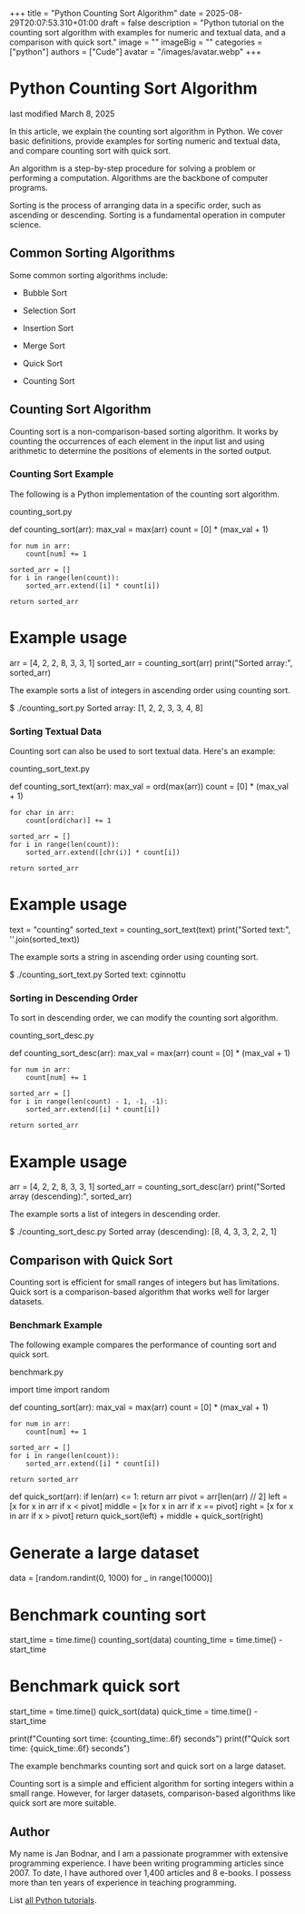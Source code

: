 +++
title = "Python Counting Sort Algorithm"
date = 2025-08-29T20:07:53.310+01:00
draft = false
description = "Python tutorial on the counting sort algorithm with examples for numeric and textual data, and a comparison with quick sort."
image = ""
imageBig = ""
categories = ["python"]
authors = ["Cude"]
avatar = "/images/avatar.webp"
+++

# Python Counting Sort Algorithm

last modified March 8, 2025

In this article, we explain the counting sort algorithm in Python. We cover
basic definitions, provide examples for sorting numeric and textual data, and
compare counting sort with quick sort.

An algorithm is a step-by-step procedure for solving a problem or
performing a computation. Algorithms are the backbone of computer programs.

Sorting is the process of arranging data in a specific order, such
as ascending or descending. Sorting is a fundamental operation in computer
science.

## Common Sorting Algorithms

Some common sorting algorithms include:

- Bubble Sort

- Selection Sort

- Insertion Sort

- Merge Sort

- Quick Sort

- Counting Sort

## Counting Sort Algorithm

Counting sort is a non-comparison-based sorting algorithm. It works by counting
the occurrences of each element in the input list and using arithmetic to
determine the positions of elements in the sorted output.

### Counting Sort Example

The following is a Python implementation of the counting sort algorithm.

counting_sort.py
  

def counting_sort(arr):
    max_val = max(arr)
    count = [0] * (max_val + 1)
    
    for num in arr:
        count[num] += 1
    
    sorted_arr = []
    for i in range(len(count)):
        sorted_arr.extend([i] * count[i])
    
    return sorted_arr

# Example usage
arr = [4, 2, 2, 8, 3, 3, 1]
sorted_arr = counting_sort(arr)
print("Sorted array:", sorted_arr)

The example sorts a list of integers in ascending order using counting sort.

$ ./counting_sort.py 
Sorted array: [1, 2, 2, 3, 3, 4, 8]

### Sorting Textual Data

Counting sort can also be used to sort textual data. Here's an example:

counting_sort_text.py
  

def counting_sort_text(arr):
    max_val = ord(max(arr))
    count = [0] * (max_val + 1)
    
    for char in arr:
        count[ord(char)] += 1
    
    sorted_arr = []
    for i in range(len(count)):
        sorted_arr.extend([chr(i)] * count[i])
    
    return sorted_arr

# Example usage
text = "counting"
sorted_text = counting_sort_text(text)
print("Sorted text:", ''.join(sorted_text))

The example sorts a string in ascending order using counting sort.

$ ./counting_sort_text.py 
Sorted text: cginnottu

### Sorting in Descending Order

To sort in descending order, we can modify the counting sort algorithm.

counting_sort_desc.py
  

def counting_sort_desc(arr):
    max_val = max(arr)
    count = [0] * (max_val + 1)
    
    for num in arr:
        count[num] += 1
    
    sorted_arr = []
    for i in range(len(count) - 1, -1, -1):
        sorted_arr.extend([i] * count[i])
    
    return sorted_arr

# Example usage
arr = [4, 2, 2, 8, 3, 3, 1]
sorted_arr = counting_sort_desc(arr)
print("Sorted array (descending):", sorted_arr)

The example sorts a list of integers in descending order.

$ ./counting_sort_desc.py 
Sorted array (descending): [8, 4, 3, 3, 2, 2, 1]

## Comparison with Quick Sort

Counting sort is efficient for small ranges of integers but has limitations.
Quick sort is a comparison-based algorithm that works well for larger datasets.

### Benchmark Example

The following example compares the performance of counting sort and quick sort.

benchmark.py
  

import time
import random

def counting_sort(arr):
    max_val = max(arr)
    count = [0] * (max_val + 1)
    
    for num in arr:
        count[num] += 1
    
    sorted_arr = []
    for i in range(len(count)):
        sorted_arr.extend([i] * count[i])
    
    return sorted_arr

def quick_sort(arr):
    if len(arr) &lt;= 1:
        return arr
    pivot = arr[len(arr) // 2]
    left = [x for x in arr if x &lt; pivot]
    middle = [x for x in arr if x == pivot]
    right = [x for x in arr if x &gt; pivot]
    return quick_sort(left) + middle + quick_sort(right)

# Generate a large dataset
data = [random.randint(0, 1000) for _ in range(10000)]

# Benchmark counting sort
start_time = time.time()
counting_sort(data)
counting_time = time.time() - start_time

# Benchmark quick sort
start_time = time.time()
quick_sort(data)
quick_time = time.time() - start_time

print(f"Counting sort time: {counting_time:.6f} seconds")
print(f"Quick sort time: {quick_time:.6f} seconds")

The example benchmarks counting sort and quick sort on a large dataset.

Counting sort is a simple and efficient algorithm for sorting integers within a
small range. However, for larger datasets, comparison-based algorithms like
quick sort are more suitable.

## Author

My name is Jan Bodnar, and I am a passionate programmer with extensive
programming experience. I have been writing programming articles since 2007.
To date, I have authored over 1,400 articles and 8 e-books. I possess more
than ten years of experience in teaching programming.

List [all Python tutorials](/python/).